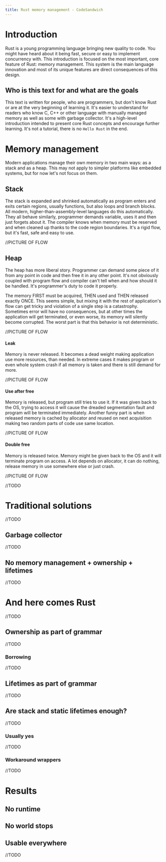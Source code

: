 ```yaml
---
title: Rust memory management - CodeSandwich
---
```

# Introduction
Rust is a young programming language bringing new quality to code. You might have heard about it being fast, secure or easy to implement concurrency with. This introduction is focused on the most important, core feature of Rust: memory management. This system is the main language innovation and most of its unique features are direct consequences of this design.

## Who is this text for and what are the goals
This text is written for people, who are programmers, but don't know Rust or are at the very beginning of learning it. It's easier to understand for readers who know C, C++ or other language with manually managed memory as well as some with garbage collector. It's a high-level introduction intended to present core Rust concepts and encourage further learning. It's not a tutorial, there is no `Hello Rust` in the end.

# Memory management
Modern applications manage their own memory in two main ways: as a stack and as a heap. This may not apply to simpler platforms like embedded systems, but for now let's not focus on them.

## Stack
The stack is expanded and shrinked automatically as program enters and exits certain regions, usually functions, but also loops and branch blocks. All modern, higher-than-assembly-level languages do this automatically. They all behave similarly, programmer demands variable, uses it and then just forgets about it. The compiler knows when memory must be reserved and when cleaned up thanks to the code region boundaries. It's a rigid flow, but it's fast, safe and easy to use.

//PICTURE OF FLOW

## Heap
The heap has more liberal story. Programmer can demand some piece of it from any point in code and then free it in any other point. It's not obviously coupled with program flow and compiler can't tell when and how should it be handled. It's programmer's duty to code it properly.

The memory FIRST must be acquired, THEN used and THEN released exactly ONCE. This seems simple, but mixing it with the rest of application's flow can get tricky and violation of a single step is a catastrophy. Sometimes error will have no consequences, but at other times the application will get terminated, or even worse, its memory will silently become corrupted. The worst part is that this behavior is not deterministic.

//PICTURE OF FLOW

#### Leak
Memory is never released. It becomes a dead weight making application use more resources, than needed. In extreme cases it makes program or even whole system crash if all memory is taken and there is still demand for more.

//PICTURE OF FLOW

#### Use after free
Memory is released, but program still tries to use it. If it was given back to the OS, trying to access it will cause the dreaded segmentation fault and program will be terminated immediately. Another funny part is when released memory is cached by allocator and reused on next acquisition making two random parts of code use same location.

//PICTURE OF FLOW

#### Double free
Memory is released twice. Memory might be given back to the OS and it will terminate program on access. A lot depends on allocator, it can do nothing, release memory in use somewhere else or just crash.

//PICTURE OF FLOW

//TODO

# Traditional solutions
//TODO
## Garbage collector
//TODO
## No memory management + ownership + lifetimes
//TODO
# And here comes Rust
//TODO
## Ownership as part of grammar
//TODO
### Borrowing
//TODO
## Lifetimes as part of grammar
//TODO
## Are stack and static lifetimes enough?
//TODO
### Usually yes
//TODO
### Workaround wrappers
//TODO
# Results
## No runtime
## No world stops
## Usable everywhere
//TODO
